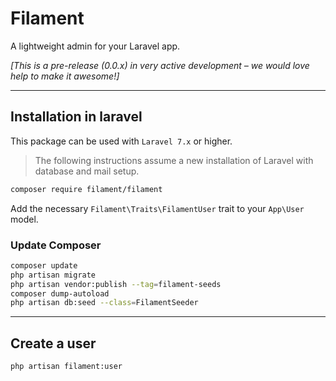 # Filament

A lightweight admin for your Laravel app.

_[This is a pre-release (0.0.x) in very active development – we would love help to make it awesome!]_

---

## Installation in laravel

This package can be used with `Laravel 7.x` or higher.

> The following instructions assume a new installation of Laravel with database and mail setup.

```bash
composer require filament/filament
```

Add the necessary `Filament\Traits\FilamentUser` trait to your `App\User` model.

### Update Composer

```bash
composer update
php artisan migrate
php artisan vendor:publish --tag=filament-seeds
composer dump-autoload
php artisan db:seed --class=FilamentSeeder
```

---

## Create a user

```bash
php artisan filament:user
```
